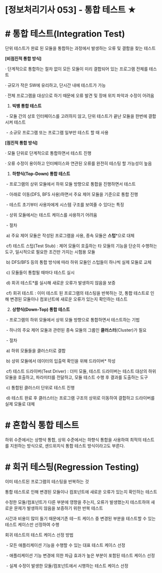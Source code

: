 # [정보처리기사 053] - 통합 테스트 ★



# **# 통합 테스트(Integration Test)**

단위 테스트가 완료 된 모듈을 통합하는 과정에서 발생하는 오류 및 결함을 찾는 테스트



**[비점진적 통합 방식]**

· 단계적으로 통합하는 절차 없이 모든 모듈이 미리 결합되어 있는 프로그램 전체를 테스트

· 규모가 작은 SW에 유리하고, 단시간 내에 테스트가 가능

· 전체 프로그램을 대상으로 하기 때문에 오류 발견 및 장애 위치 파악과 수정이 어려움

1) **빅뱅 통합 테스트**

​        \- 모듈 간의 상호 인터페이스를 고려하지 않고, 단위 테스트가 끝난 모듈을 한번에 결합시켜 테스트

​        \- 소규모 프로그램 또는 프로그램 일부만 테스트 할 때 사용



**[점진적 통합 방식]**

· 모듈 단위로 단계적으로 통합하면서 테스트 진행

· 오류 수정이 용이하고 인터페이스와 연관된 오류를 완전히 테스팅 할 가능성이 높음

1) **하향식(Top-Down) 통합 테스트**

​        \- 프로그램의 상위 모듈에서 하위 모듈 방향으로 통합을 진행하면서 테스트

​        \- 아래로 이동(DFS, BFS 사용)하면서 주요 제어 모듈을 기준으로 통합 진행

​        \- 테스트 초기부터 사용자에게 시스템 구조를 보여줄 수 있다는 특징

​        \- 상위 모듈에서는 테스트 케이스를 사용하기 어려움

​        \- 절차

​        a) 주요 제어 모듈은 작성된 프로그램을 사용, 종속 모듈은 **스텁***으로 대체

​                cf) 테스트 스텁(Test Stub) : 제어 모듈이 호출하는 타 모듈의 기능을 단순히 수행하는 도구, 일시적으로 필요한 조건만 가지는 시험용 모듈

​        b) DFS/BFS 등의 통합 방식에 따라 하위 모듈인 스텁들이 하나씩 실제 모듈로 교체

​        c) 모듈들이 통합될 때마다 테스트 실시

​        d) 회귀 테스트*를 실시해 새로운 오류가 발생하지 않음을 보증

​                cf) 회귀 테스트 : 이미 테스트 된 프로그램의 테스팅을 반복하는 것, 통합 테스트로 인해 변경된 모듈이나 컴포넌트에 새로운 오류가 있는지 확인하는 테스트



2) **상향식(Down-Top) 통합 테스트**

​        \- 프로그램의 하위 모듈에서 상위 모듈 방향으로 통합하면서 테스트하는 기법

​        \- 하나의 주요 제어 모듈과 관련된 종속 모듈의 그룹인 **클러스터**(Cluster)가 필요

​        \- 절차

​        a) 하위 모듈들을 클러스터로 결합

​        b) 상위 모듈에서 데이터의 입출력 확인을 위해 드라이버* 작성

​                cf) 테스트 드라이버(Test Driver) : 더미 모듈, 테스트 드라이버는 테스트 대상의 하위 모듈을 호출하고, 파라미터를 전달하고, 모듈 테스트 수행 후 결과를 도출하는 도구

​        c) 통합된 클러스터 단위로 테스트 진행

​        d) 테스트 완료 후 클러스터는 프로그램 구조의 상위로 이동하여 결합하고 드라이버를 실제 모듈로 대체



# **# 혼합식 통합 테스트**

하위 수준에서는 상향삭 통합, 상위 수준에서는 하향식 통합을 사용하여 최적의 테스트를 지원하는 방식으로, 샌드위치식 통합 테스트 방식이라고도 부른다.



# **# 회귀 테스팅(Regression Testing)**

이미 테스트된 프로그램의 테스팅을 반복하는 것

통합 테스트로 인해 변경된 모듈이나 컴포넌트에 새로운 오류가 있는지 확인하는 테스트



수정한 모듈/컴포넌트가 다른 부분에 영향을 주는지, 오류가 발생했는지 테스트하여 새로운 문제가 발생하지 않음을 보증하기 위한 반복 테스트

시간과 비용이 많이 들기 때문에기존 테ㅡ트 케이스 중 변경된 부분을 테스트할 수 있는 테스트 케이스만 선정하여 수행



회귀 테스트의 테스트 케이스 선정 방법

​    \- 모든 애플리케이션 기능을 수행할 수 있는 대표 테스트 케이스 선정

​    \- 애플리케이션 기능 변경에 의한 파급 효과가 높은 부분이 포함된 테스트 케이스 선정

​    \- 실제 수정이 발생한 모듈/컴포넌트에서 시행하는 테스트 케이스 선정